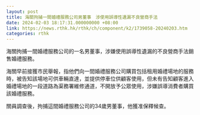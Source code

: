 ```yaml
---
layout: post
title: 海關拘捕一間婚禮服務公司男董事　涉使用誤導性遺漏不良營商手法
date: 2024-02-03 18:17:31.000000000 +08:00
link: https://news.rthk.hk/rthk/ch/component/k2/1739058-20240203.htm
categories: rthk
---
```


海關拘捕一間婚禮服務公司的一名男董事，涉嫌使用誤導性遺漏的不良營商手法銷售婚禮服務。

海關早前接獲市民舉報，指他們向一間婚禮服務公司購買包括租用婚禮場地的服務時，被告知該場地可供車輛直達，並提供停車位供顧客使用，但未有告知顧客進入婚禮場地的一段道路為渠務署維修通道，不開放予公眾使用，涉嫌誤導消費者購買該婚禮服務。

關員調查後，拘捕這間婚禮服務公司的34歲男董事，他獲准保釋候查。
